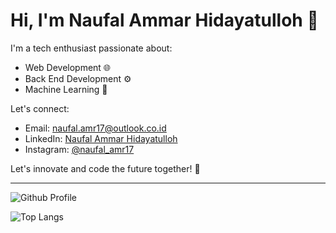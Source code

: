 <!-- ### Hi there 👋

**naufalamr17/naufalamr17** is a ✨ _special_ ✨ repository because its `README.md` (this file) appears on your GitHub profile.

Here are some ideas to get you started:

- 🔭 I’m currently working on ...
- 🌱 I’m currently learning ...
- 👯 I’m looking to collaborate on ...
- 🤔 I’m looking for help with ...
- 💬 Ask me about ...
- 📫 How to reach me: ...
- 😄 Pronouns: ...
- ⚡ Fun fact: ...
-->

# Hi, I'm Naufal Ammar Hidayatulloh 👋

I'm a tech enthusiast passionate about:

- Web Development 🌐
- Back End Development ⚙️
- Machine Learning 🤖

Let's connect:

- Email: <naufal.amr17@outlook.co.id>
- LinkedIn: [Naufal Ammar Hidayatulloh](https://www.linkedin.com/in/naufalamr17)
- Instagram: [@naufal_amr17](https://instagram.com/naufal_amr17)

Let's innovate and code the future together! 🚀

---

![Github Profile](https://github-readme-stats.vercel.app/api?username=naufalamr17&theme=tokyonight)

![Top Langs](https://github-readme-stats.vercel.app/api/top-langs/?username=naufalamr17&theme=tokyonight)

